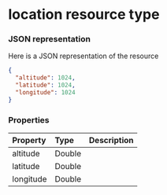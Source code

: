 # location resource type



### JSON representation

Here is a JSON representation of the resource

<!-- {
  "blockType": "resource",
  "optionalProperties": [

  ],
  "@odata.type": "microsoft.graph.location"
}-->

```json
{
  "altitude": 1024,
  "latitude": 1024,
  "longitude": 1024
}

```
### Properties
| Property	   | Type	|Description|
|:---------------|:--------|:----------|
|altitude|Double||
|latitude|Double||
|longitude|Double||

<!-- uuid: 783b6a3a-9833-4887-8a49-2103bcebd0bf
2015-10-16 09:34:52 UTC -->
<!-- {
  "type": "#page.annotation",
  "description": "location resource",
  "keywords": "",
  "section": "documentation",
  "tocPath": ""
}-->